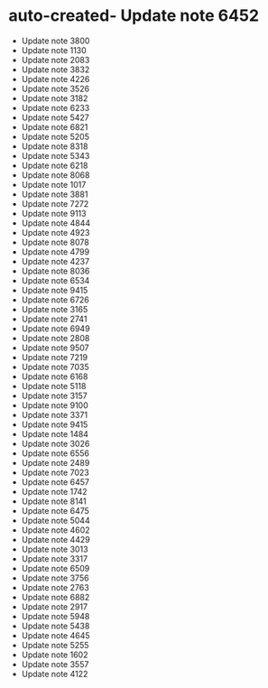 # auto-created- Update note 6452
- Update note 3800
- Update note 1130
- Update note 2083
- Update note 3832
- Update note 4226
- Update note 3526
- Update note 3182
- Update note 6233
- Update note 5427
- Update note 6821
- Update note 5205
- Update note 8318
- Update note 5343
- Update note 6218
- Update note 8068
- Update note 1017
- Update note 3881
- Update note 7272
- Update note 9113
- Update note 4844
- Update note 4923
- Update note 8078
- Update note 4799
- Update note 4237
- Update note 8036
- Update note 6534
- Update note 9415
- Update note 6726
- Update note 3165
- Update note 2741
- Update note 6949
- Update note 2808
- Update note 9507
- Update note 7219
- Update note 7035
- Update note 6168
- Update note 5118
- Update note 3157
- Update note 9100
- Update note 3371
- Update note 9415
- Update note 1484
- Update note 3026
- Update note 6556
- Update note 2489
- Update note 7023
- Update note 6457
- Update note 1742
- Update note 8141
- Update note 6475
- Update note 5044
- Update note 4602
- Update note 4429
- Update note 3013
- Update note 3317
- Update note 6509
- Update note 3756
- Update note 2763
- Update note 6882
- Update note 2917
- Update note 5948
- Update note 5438
- Update note 4645
- Update note 5255
- Update note 1602
- Update note 3557
- Update note 4122
